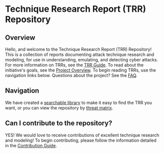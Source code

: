 # Technique Research Report (TRR) Repository

## Overview

Hello, and welcome to the Technique Research Report (TRR) Repository! This is a collection
of reports documenting attack technique research and modeling, for use in 
understanding, emulating, and detecting cyber attacks. For more information on
TRRs, see the [TRR Guide]. To read about the initiative's goals, see
the [Project Overview]. To begin reading TRRs, use the navigation links below.
Questions about the project? See the [FAQ].

## Navigation

We have created a [searchable library] to make it easy to find the TRR you
want, or you can view the repository by [threat matrix].

## Can I contribute to the repository?

YES! We would love to receive contributions of excellent technique research and
modeling! To begin contributing, please follow the information detailed in the
[Contribution Guide].

[Contribution Guide]: ./docs/CONTRIBUTING.md
[TRR Guide]: ./docs/TECHNIQUE-RESEARCH-REPORT.md
[searchable library]: https://????/pages/ejsecure/trr-library/
[threat matrix]: https://????/pages/ejsecure/trr-library/matrixview.html
[Project Overview]: ./docs/PROJECT-OVERVIEW.md
[FAQ]: ./docs/FAQ.md
